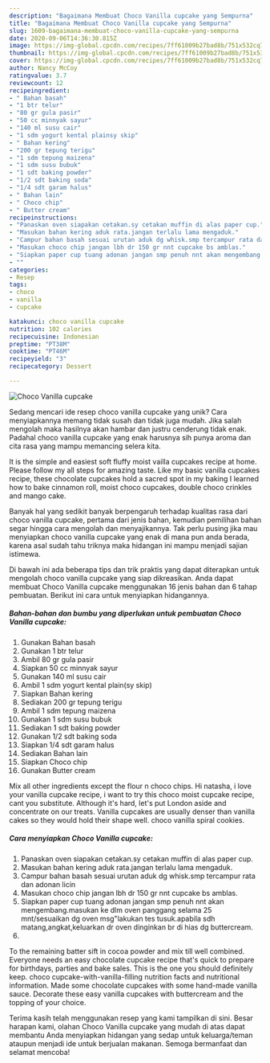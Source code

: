 ```yaml
---
description: "Bagaimana Membuat Choco Vanilla cupcake yang Sempurna"
title: "Bagaimana Membuat Choco Vanilla cupcake yang Sempurna"
slug: 1609-bagaimana-membuat-choco-vanilla-cupcake-yang-sempurna
date: 2020-09-06T14:36:30.815Z
image: https://img-global.cpcdn.com/recipes/7ff61009b27bad8b/751x532cq70/choco-vanilla-cupcake-foto-resep-utama.jpg
thumbnail: https://img-global.cpcdn.com/recipes/7ff61009b27bad8b/751x532cq70/choco-vanilla-cupcake-foto-resep-utama.jpg
cover: https://img-global.cpcdn.com/recipes/7ff61009b27bad8b/751x532cq70/choco-vanilla-cupcake-foto-resep-utama.jpg
author: Nancy McCoy
ratingvalue: 3.7
reviewcount: 12
recipeingredient:
- " Bahan basah"
- "1 btr telur"
- "80 gr gula pasir"
- "50 cc minnyak sayur"
- "140 ml susu cair"
- "1 sdm yogurt kental plainsy skip"
- " Bahan kering"
- "200 gr tepung terigu"
- "1 sdm tepung maizena"
- "1 sdm susu bubuk"
- "1 sdt baking powder"
- "1/2 sdt baking soda"
- "1/4 sdt garam halus"
- " Bahan lain"
- " Choco chip"
- " Butter cream"
recipeinstructions:
- "Panaskan oven siapakan cetakan.sy cetakan muffin di alas paper cup."
- "Masukan bahan kering aduk rata.jangan terlalu lama mengaduk."
- "Campur bahan basah sesuai urutan aduk dg whisk.smp tercampur rata dan adonan licin"
- "Masukan choco chip jangan lbh dr 150 gr nnt cupcake bs amblas."
- "Siapkan paper cup tuang adonan jangan smp penuh nnt akan mengembang.masukan ke dlm oven panggang selama 25 mnt/sesuaikan dg oven msg&#34;lakukan tes tusuk.apabila sdh matang,angkat,keluarkan dr oven dinginkan br di hias dg buttercream."
- ""
categories:
- Resep
tags:
- choco
- vanilla
- cupcake

katakunci: choco vanilla cupcake 
nutrition: 102 calories
recipecuisine: Indonesian
preptime: "PT38M"
cooktime: "PT46M"
recipeyield: "3"
recipecategory: Dessert

---
```



![Choco Vanilla cupcake](https://img-global.cpcdn.com/recipes/7ff61009b27bad8b/751x532cq70/choco-vanilla-cupcake-foto-resep-utama.jpg)

Sedang mencari ide resep choco vanilla cupcake yang unik? Cara menyiapkannya memang tidak susah dan tidak juga mudah. Jika salah mengolah maka hasilnya akan hambar dan justru cenderung tidak enak. Padahal choco vanilla cupcake yang enak harusnya sih punya aroma dan cita rasa yang mampu memancing selera kita.

It is the simple and easiest soft fluffy moist vailla cupcakes recipe at home. Please follow my all steps for amazing taste. Like my basic vanilla cupcakes recipe, these chocolate cupcakes hold a sacred spot in my baking I learned how to bake cinnamon roll, moist choco cupcakes, double choco crinkles and mango cake.

Banyak hal yang sedikit banyak berpengaruh terhadap kualitas rasa dari choco vanilla cupcake, pertama dari jenis bahan, kemudian pemilihan bahan segar hingga cara mengolah dan menyajikannya. Tak perlu pusing jika mau menyiapkan choco vanilla cupcake yang enak di mana pun anda berada, karena asal sudah tahu triknya maka hidangan ini mampu menjadi sajian istimewa.


Di bawah ini ada beberapa tips dan trik praktis yang dapat diterapkan untuk mengolah choco vanilla cupcake yang siap dikreasikan. Anda dapat membuat Choco Vanilla cupcake menggunakan 16 jenis bahan dan 6 tahap pembuatan. Berikut ini cara untuk menyiapkan hidangannya.

<!--inarticleads1-->

##### Bahan-bahan dan bumbu yang diperlukan untuk pembuatan Choco Vanilla cupcake:

1. Gunakan  Bahan basah
1. Gunakan 1 btr telur
1. Ambil 80 gr gula pasir
1. Siapkan 50 cc minnyak sayur
1. Gunakan 140 ml susu cair
1. Ambil 1 sdm yogurt kental plain(sy skip)
1. Siapkan  Bahan kering
1. Sediakan 200 gr tepung terigu
1. Ambil 1 sdm tepung maizena
1. Gunakan 1 sdm susu bubuk
1. Sediakan 1 sdt baking powder
1. Gunakan 1/2 sdt baking soda
1. Siapkan 1/4 sdt garam halus
1. Sediakan  Bahan lain
1. Siapkan  Choco chip
1. Gunakan  Butter cream


Mix all other ingredients except the flour n choco chips. Hi natasha, i love your vanilla cupcake recipe, i want to try this choco moist cupcake recipe, cant you substitute. Although it&#39;s hard, let&#39;s put London aside and concentrate on our treats. Vanilla cupcakes are usually denser than vanilla cakes so they would hold their shape well. choco vanilla spiral cookies. 

<!--inarticleads2-->

##### Cara menyiapkan Choco Vanilla cupcake:

1. Panaskan oven siapakan cetakan.sy cetakan muffin di alas paper cup.
1. Masukan bahan kering aduk rata.jangan terlalu lama mengaduk.
1. Campur bahan basah sesuai urutan aduk dg whisk.smp tercampur rata dan adonan licin
1. Masukan choco chip jangan lbh dr 150 gr nnt cupcake bs amblas.
1. Siapkan paper cup tuang adonan jangan smp penuh nnt akan mengembang.masukan ke dlm oven panggang selama 25 mnt/sesuaikan dg oven msg&#34;lakukan tes tusuk.apabila sdh matang,angkat,keluarkan dr oven dinginkan br di hias dg buttercream.
1. 


To the remaining batter sift in cocoa powder and mix till well combined. Everyone needs an easy chocolate cupcake recipe that&#39;s quick to prepare for birthdays, parties and bake sales. This is the one you should definitely keep. choco cupcake-with-vanilla-filling nutrition facts and nutritional information. Made some chocolate cupcakes with some hand-made vanilla sauce. Decorate these easy vanilla cupcakes with buttercream and the topping of your choice. 

Terima kasih telah menggunakan resep yang kami tampilkan di sini. Besar harapan kami, olahan Choco Vanilla cupcake yang mudah di atas dapat membantu Anda menyiapkan hidangan yang sedap untuk keluarga/teman ataupun menjadi ide untuk berjualan makanan. Semoga bermanfaat dan selamat mencoba!
